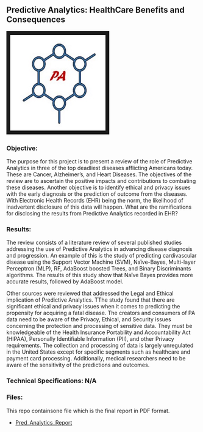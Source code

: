 ## Predictive Analytics: HealthCare Benefits and Consequences 

<img src="./pa1.jpg" 
 width="250" height="250" border="10" />

### Objective:

The purpose for this project is to present a review of the role of Predictive Analytics in three of the top deadliest diseases afflicting Americans today. These are Cancer, Alzheimer’s, and Heart Diseases. The objectives of the review are to ascertain the positive impacts and contributions to combating these diseases. Another objective is to identify ethical and privacy issues with the early diagnosis or the prediction of outcome from the diseases. With Electronic Health Records (EHR) being the norm, the likelihood of inadvertent disclosure of this data will happen. What are the ramifications for disclosing the results from Predictive Analytics recorded in EHR?

### Results:

The review consists of a literature review of several published studies addressing the use of Predictive Analytics in advancing disease diagnosis and progression. An example of this is the study of predicting cardivascular disease using the Support Vector Machine (SVM), Naïve-Bayes, Multi-layer Perceptron (MLP), RF, AdaBoost boosted Trees, and Binary Discriminants algorithms. The results of this study show that Naïve Bayes provides more accurate results, followed by AdaBoost model.

Other sources were reviewed that addressed the Legal and Ethical implication of Predictive Analytics. TThe study found that there are significant ethical and privacy issues when it comes to predicting the propensity for acquiring a fatal disease. The creators and consumers of PA data need to be aware of the Privacy, Ethical, and Security issues concerning the protection and processing of sensitive data. They must be knowledgeable of the Health Insurance Portability and Accountability Act (HIPAA), Personally Identifiable Information (PII), and other Privacy requirements. The collection and processing of data is largely unregulated in the United States except for specific segments such as healthcare and payment card processing. Additionally, medical researchers need to be aware of the sensitivity of the predictions and outcomes.

### Technical Specifications:  N/A

### Files:

This repo containsone file which is the final report in PDF format.

* [Pred_Analytics_Report](./Pred_Analytics_Report.pdf)
